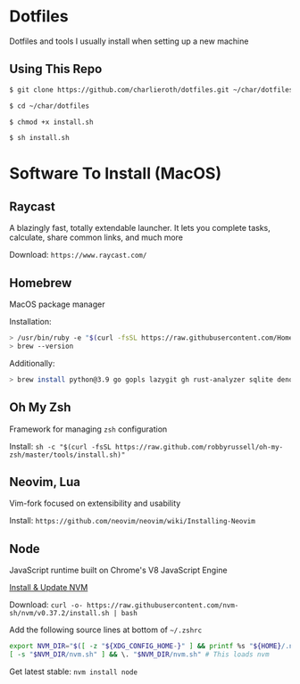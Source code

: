 # Dotfiles

Dotfiles and tools I usually install when setting up a new machine

## Using This Repo
``` bash
$ git clone https://github.com/charlieroth/dotfiles.git ~/char/dotfiles

$ cd ~/char/dotfiles

$ chmod +x install.sh

$ sh install.sh
```


# Software To Install (MacOS)

## Raycast

A blazingly fast, totally extendable launcher. It lets you complete tasks, calculate, share common links, and much more

Download: `https://www.raycast.com/`


## Homebrew

MacOS package manager

Installation:
```bash
> /usr/bin/ruby -e "$(curl -fsSL https://raw.githubusercontent.com/Homebrew/install/master/install)"`
> brew --version
```

Additionally:
```bash
> brew install python@3.9 go gopls lazygit gh rust-analyzer sqlite deno neovim lua-language-server tree tree-sitter
```

## Oh My Zsh

Framework for managing `zsh` configuration

Install: `sh -c "$(curl -fsSL https://raw.github.com/robbyrussell/oh-my-zsh/master/tools/install.sh)"`


## Neovim, Lua

Vim-fork focused on extensibility and usability

Install: `https://github.com/neovim/neovim/wiki/Installing-Neovim`


## Node

JavaScript runtime built on Chrome's V8 JavaScript Engine

[Install & Update NVM](https://github.com/nvm-sh/nvm#installing-and-updating)

Download: `curl -o- https://raw.githubusercontent.com/nvm-sh/nvm/v0.37.2/install.sh | bash`

Add the following source lines at bottom of `~/.zshrc`

``` bash
export NVM_DIR="$([ -z "${XDG_CONFIG_HOME-}" ] && printf %s "${HOME}/.nvm" || printf %s "${XDG_CONFIG_HOME}/nvm")"
[ -s "$NVM_DIR/nvm.sh" ] && \. "$NVM_DIR/nvm.sh" # This loads nvm
```

Get latest stable: `nvm install node`

